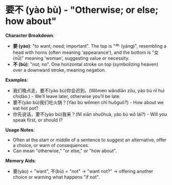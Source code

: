 # **要不 (yào bù) - "Otherwise; or else; how about"**

**Character Breakdown**:  
- **要 (yào)**: "to want; need; important". The top is "⺧ (yáng)", resembling a head with horns (often meaning 'appearance'), and the bottom is "女 (nǚ)" meaning 'woman', suggesting value or necessity.  
- **不 (bù)**: "not; no". One horizontal stroke on top (symbolizing heaven) over a downward stroke, meaning negation.

**Examples**:  
- 我们晚点走，要不(yào bù)你会迟到。(Wǒmen wǎndiǎn zǒu, yào bù nǐ huì chídào.) - We’ll leave later, otherwise you’ll be late.  
- 要不(yào bù)我们吃火锅？(Yào bù wǒmen chī huǒguō?) - How about we eat hot pot?  
- 你先说话，要不(yào bù)我来？(Nǐ xiān shuōhuà, yào bù wǒ lái?) - Will you speak first, or should I?

**Usage Notes**:  
- Often at the start or middle of a sentence to suggest an alternative, offer a choice, or warn of consequences.  
- Can mean "otherwise," "or else," or "how about".

**Memory Aids**:  
- 要(yào) = "want", 不(bù) = "not" → "want not?" → offering another choice or warning what happens "if not".